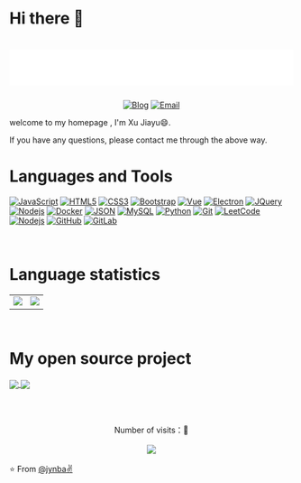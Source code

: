 # Hi there 👋

<!-- 动态打字效果 -->
<h1 align="center">
  <a href="https://blog.cvcvcvcv.com">
    <img src="./hello.svg">
  </a>
</h1>

<!-- 个人资料 -->
<p align="center">
  <a href="https://jynba.github.io" target="_blank"><img alt="Blog" src="https://img.shields.io/badge/Blog-blue?style=flat&logo=google-chrome"></a>
  <a href="mailto:jyxu0529@gmail.com"><img alt="Email" src="https://img.shields.io/badge/Gmail-jyxu0529%40gmail.com-%23FCA121?style=flat&logo=gmail"></a>
</p>


<!-- 个人介绍 -->
welcome to my homepage , I'm Xu Jiayu😄.

If you have any questions, please contact me through the above way.

<!-- 个人技能&工具介绍 -->
# Languages and Tools

[![JavaScript](https://img.shields.io/badge/-JavaScript-black?style=flat&logo=javascript&link=https://github.com/jynba)](https://github.com/jynba) 
[![HTML5](https://img.shields.io/badge/-HTML5-E34F26?style=flat&logo=html5&logoColor=white&link=https://github.com/jynba)](https://github.com/jynba) 
[![CSS3](https://img.shields.io/badge/-CSS3-1572B6?style=flat&logo=css3&link=https://github.com/jynba)](https://github.com/jynba) 
[![Bootstrap](https://img.shields.io/badge/-Bootstrap-563D7C?style=flat&logo=bootstrap&link=https://github.com/jynba)](https://github.com/jynba) 
[![Vue](https://img.shields.io/badge/-Vue-orange?style=flat&logo=Vue.js&link=https://github.com/jynba)](https://github.com/jynba) 
[![Electron](https://img.shields.io/badge/-Electron-gray?style=flat&logo=electron&link=https://github.com/jynba)](https://github.com/jynba) 
[![JQuery](https://img.shields.io/badge/-JQuery-blue?style=flat&logo=jquery&link=https://github.com/jynba)](https://github.com/jynba) 
[![Nodejs](https://img.shields.io/badge/-Nodejs-green?style=flat&logo=Node.js&link=https://github.com/jynba)](https://github.com/jynba) 
[![Docker](https://img.shields.io/badge/-Docker-black?style=flat&logo=docker&link=https://github.com/jynba)](https://github.com/jynba) 
[![JSON](https://img.shields.io/badge/-json-02569B?style=flat&logo=json&link=https://github.com/jynba)](https://github.com/jynba)
[![MySQL](https://img.shields.io/badge/-MySQL-black?style=flat&logo=mysql&link=https://github.com/jynba)](https://github.com/jynba)
[![Python](https://img.shields.io/badge/-Python-black?style=flat&logo=python&link=https://github.com/jynba)](https://github.com/jynba)
[![Git](https://img.shields.io/badge/-Git-black?style=flat&logo=git&link=https://github.com/jynba)](https://github.com/jynba) 
[![LeetCode](https://img.shields.io/badge/-LeetCode-02569B?style=flat&logo=leetCode&link=https://github.com/jynba)](https://github.com/jynba)
[![Nodejs](https://img.shields.io/badge/-Nodejs-black?style=flat&logo=Node.js&link=https://github.com/jynba)](https://github.com/jynba) 
[![GitHub](https://img.shields.io/badge/-GitHub-181717?style=flat&logo=github&link=https://github.com/jynba)](https://github.com/jynba)
[![GitLab](https://img.shields.io/badge/-GitLab-FCA121?style=flat&logo=gitlab&link=https://github.com/jynba)](https://gitlab.com/jynba) 

<br />

# Language statistics

<!-- 个人使用的最多的语言 仓库 Star 数 -->
<!-- [![Top Langs](https://github-readme-stats.vercel.app/api/top-langs/?username=jynba&layout=compact)](https://github.com/jynba/github-readme-stats)
[![Top Langs](https://github-readme-stats.vercel.app/api/top-langs/?username=jynba)](https://github.com/jynba/# github-readme-stats) -->

<!-- ![Fancy's GitHub stats](https://github-readme-stats.vercel.app/api?username=jynba&show_icons=true&theme=tokyonight) -->

<table align="center">
  <tr>
    <td>
      <img src="https://github-readme-stats.vercel.app/api/top-langs/?username=jynba&theme=tokyonight" />
    </td>
    <td>
      <img src="https://github-readme-stats.vercel.app/api?username=jynba&show_icons=true&theme=tokyonight" />
    </td>
  </tr>
</table>

<!-- GitHub Activity Graph
<table align="center">
  <tr>
    <td colspan="2">
      <img src="https://activity-graph.herokuapp.com/graph?username=jynba&theme=xcode&bg_color=FF000000&hide_border=true" />
    </td>
  </tr>
</table> -->

<br />

# My open source project

<!-- 开源项目 -->
<p align="left">
  <a href="https://github.com/jynba/chess_project">
    <img align="center" src="https://github-readme-stats.vercel.app/api/pin/?username=jynba&repo=chess_project&theme=radical" />
  </a>
  <a href="https://github.com/jynba/dxyy_project">
    <img align="center" src="https://github-readme-stats.vercel.app/api/pin/?username=jynba&repo=dxyy_project&theme=radical" />
  </a>
</p>


<br /><br />
<!-- 访问量统计 -->
<p align="center"> 
  Number of visits：👀<br /><br />
  <img src="https://profile-counter.glitch.me/jynba/count.svg" />
</p>

⭐️ From [@jynba✌](https://github.com/jynba)
